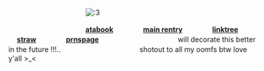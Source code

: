 
  
 ㅤㅤㅤㅤ  ㅤㅤㅤㅤ  ㅤㅤㅤ ![:3](https://64.media.tumblr.com/48b302870f75127efe114dff59ba5adf/77a0e572a57d748e-8a/s1280x1920/b7fc9509ba3c9241f22d3d8cece5e8638ebbade7.jpg)

 ㅤㅤㅤㅤ  ㅤㅤㅤㅤ  ㅤㅤㅤ [**atabook**](https://psycho100.atabook.org/) ㅤㅤㅤㅤ  [**main rentry**](https://rentry.co/MALIPO-KINICH) ㅤㅤㅤㅤ  [**linktree**](https://linktr.ee/ivancure) ㅤㅤㅤㅤ  [**straw**](https://tzukasatenma.straw.page/) ㅤㅤㅤㅤ  [**prnspage**](https://en.pronouns.page/@vidyadhara)
  ㅤㅤㅤㅤ  ㅤㅤㅤㅤ  ㅤㅤㅤ will decorate this better in the future !!!..
 ㅤㅤㅤㅤ  ㅤㅤㅤㅤ  ㅤㅤㅤ shotout to all my oomfs btw love y'all >_<

 ㅤㅤㅤㅤ  ㅤㅤㅤㅤ  ㅤㅤㅤ 
  ㅤㅤㅤㅤ  ㅤㅤㅤㅤ  ㅤㅤㅤ 
   ㅤㅤㅤㅤ  ㅤㅤㅤㅤ  ㅤㅤㅤ 
    ㅤㅤㅤㅤ  ㅤㅤㅤㅤ  ㅤㅤㅤ 
    
